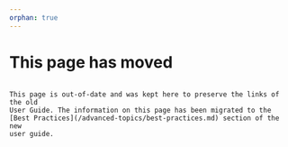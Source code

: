 ```yaml
---
orphan: true
---
```


# This page has moved

```{attention}

This page is out-of-date and was kept here to preserve the links of the old
User Guide. The information on this page has been migrated to the
[Best Practices](/advanced-topics/best-practices.md) section of the new
user guide.
```
